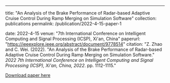 ---
title: "An Analysis of the Brake Performance of Radar-based Adaptive Cruise Control During Ramp Merging on Simulation Software"
collection: publications
permalink: /publication/2022-4-15-paper-1

date: 2022-4-15
venue: "7th International Conference on Intelligent Computing and Signal Processing (ICSP), Xi'an, China"
paperurl: "https://ieeexplore.ieee.org/abstract/document/9778514"
citation: "Z. Zhao and C. Wei. (2022). &quot;An Analysis of the Brake Performance of Radar-based Adaptive Cruise Control During Ramp Merging on Simulation Software.&quot; <i>2022 7th International Conference on Intelligent Computing and Signal Processing (ICSP), Xi'an, China, 2022</i>. pp. 1112-1115."

[Download paper here](http://ChuhengWei.github.io/files/paper1.pdf)
